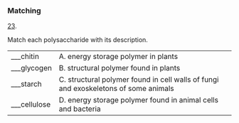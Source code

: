 ### Matching

[23](https://openstax.org/books/microbiology/pages/chapter-7#fs-id1167663588560-solution). 

Match each polysaccharide with its description.

|  |  |
| --- | --- |
| \_\_\_chitin | A. energy storage polymer in plants |
| \_\_\_glycogen | B. structural polymer found in plants |
| \_\_\_starch | C. structural polymer found in cell walls of fungi and exoskeletons of some animals |
| \_\_\_cellulose | D. energy storage polymer found in animal cells and bacteria |